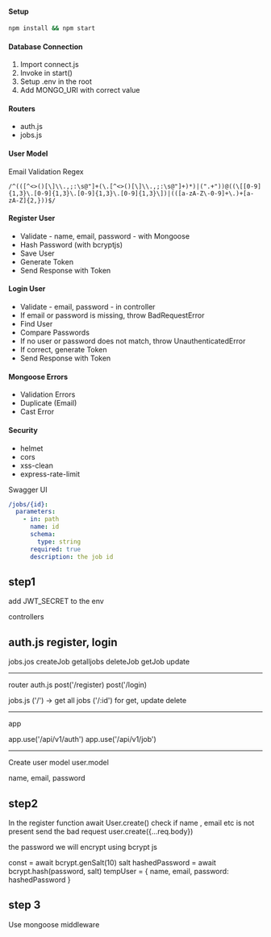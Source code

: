 #### Setup

```bash
npm install && npm start
```

#### Database Connection

1. Import connect.js
2. Invoke in start()
3. Setup .env in the root
4. Add MONGO_URI with correct value

#### Routers

- auth.js
- jobs.js

#### User Model

Email Validation Regex

```regex
/^(([^<>()[\]\\.,;:\s@"]+(\.[^<>()[\]\\.,;:\s@"]+)*)|(".+"))@((\[[0-9]{1,3}\.[0-9]{1,3}\.[0-9]{1,3}\.[0-9]{1,3}\])|(([a-zA-Z\-0-9]+\.)+[a-zA-Z]{2,}))$/
```

#### Register User

- Validate - name, email, password - with Mongoose
- Hash Password (with bcryptjs)
- Save User
- Generate Token
- Send Response with Token

#### Login User

- Validate - email, password - in controller
- If email or password is missing, throw BadRequestError
- Find User
- Compare Passwords
- If no user or password does not match, throw UnauthenticatedError
- If correct, generate Token
- Send Response with Token

#### Mongoose Errors

- Validation Errors
- Duplicate (Email)
- Cast Error

#### Security

- helmet
- cors
- xss-clean
- express-rate-limit

Swagger UI

```yaml
/jobs/{id}:
  parameters:
    - in: path
      name: id
      schema:
        type: string
      required: true
      description: the job id
```



## step1 
add JWT_SECRET to the env

controllers

auth.js
register, login
------------
jobs.jos
createJob
getalljobs
deleteJob
getJob
update

-----------
router
auth.js
post('/register)
post('/login)

jobs.js
('/') -> get all jobs
('/:id') for get, update delete

-------------
app

app.use('/api/v1/auth')
app.use('/api/v1/job')


----------------
Create user model
user.model

name, email, password


## step2
In the register function await User.create()
check if name , email etc is not present send the bad request
user.create({...req.body})


the password we will encrypt using bcrypt js

const = await bcrypt.genSalt(10)
salt hashedPassword = await bcrypt.hash(password, salt)
tempUser  = { name, email, password: hashedPassword }


## step 3
Use mongoose middleware